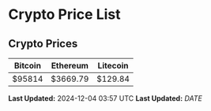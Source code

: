 # Crypto Price List

## Crypto Prices
| Bitcoin | Ethereum | Litecoin |
| ------- | -------- | -------- |
| $95814 | $3669.79 | $129.84 |
**Last Updated:** 2024-12-04 03:57 UTC
**Last Updated:** $DATE$
